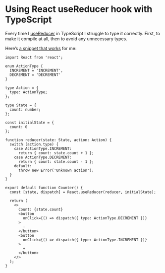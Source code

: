 <!-- 2020-08-25 react, typescript, hooks -->

# Using React useReducer hook with TypeScript

Every time I [useReducer](https://reactjs.org/docs/hooks-reference.html#usereducer) in TypeScript I struggle to type it correctly. First, to make it compile at all, then to avoid any unnecessary types.

Here’s [a snippet that works](https://codesandbox.io/s/serene-pine-z4f9x?file=/src/Counter.tsx) for me:

```tsx
import React from 'react';

enum ActionType {
  INCREMENT = 'INCREMENT',
  DECREMENT = 'DECREMENT'
}

type Action = {
  type: ActionType;
};

type State = {
  count: number;
};

const initialState = {
  count: 0
};

function reducer(state: State, action: Action) {
  switch (action.type) {
    case ActionType.INCREMENT:
      return { count: state.count + 1 };
    case ActionType.DECREMENT:
      return { count: state.count - 1 };
    default:
      throw new Error('Unknown action');
  }
}

export default function Counter() {
  const [state, dispatch] = React.useReducer(reducer, initialState);

  return (
    <>
      Count: {state.count}
      <button
        onClick={() => dispatch({ type: ActionType.DECREMENT })}
      >
        -
      </button>
      <button
        onClick={() => dispatch({ type: ActionType.INCREMENT })}
      >
        +
      </button>
    </>
  );
}
```
